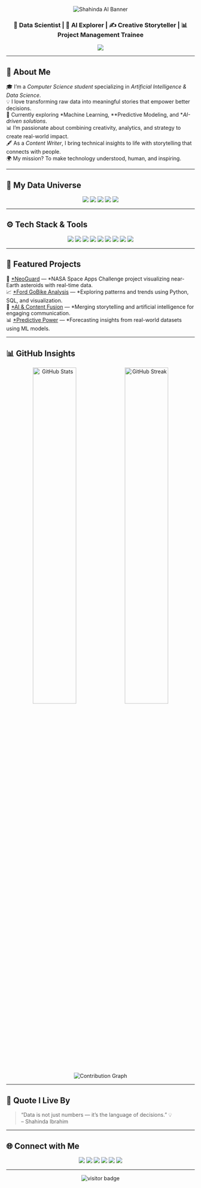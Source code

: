 <!-- ===================== HEADER IMAGE ===================== -->
<p align="center">
  <img src="https://github.com/user-attachments/assets/0c5be8a4-c055-458e-873c-b9aaef240f8a" alt="Shahinda AI Banner">
</p>

<!-- ===================== TITLE ===================== -->

<h3 align="center">🚀 Data Scientist | 🤖 AI Explorer | ✍ Creative Storyteller | 📊 Project Management Trainee</h3>

<p align="center">
  <img src="https://readme-typing-svg.herokuapp.com?font=Poppins&color=8A2BE2&size=25&center=true&vCenter=true&lines=Where+Data+Meets+Creativity;Turning+Numbers+into+Stories;Building+AI+that+Inspires" />
</p>

---

## 🌌 About Me

🎓 I’m a *Computer Science student* specializing in *Artificial Intelligence & Data Science*.  
💡 I love transforming raw data into meaningful stories that empower better decisions.  
🧠 Currently exploring *Machine Learning, **Predictive Modeling, and **AI-driven solutions*.  
📊 I’m passionate about combining creativity, analytics, and strategy to create real-world impact.  
🖋 As a *Content Writer*, I bring technical insights to life with storytelling that connects with people.  
🌍 My mission? To make technology understood, human, and inspiring.  

---

## 🧠 My Data Universe

<p align="center">
  <img src="https://img.shields.io/badge/Exploratory%20Data%20Analysis-8A2BE2?style=for-the-badge&logo=python&logoColor=white"/>
  <img src="https://img.shields.io/badge/Machine%20Learning-F7931E?style=for-the-badge&logo=scikit-learn&logoColor=white"/>
  <img src="https://img.shields.io/badge/Data%20Visualization-007ACC?style=for-the-badge&logo=plotly&logoColor=white"/>
  <img src="https://img.shields.io/badge/SQL%20&%20Databases-316192?style=for-the-badge&logo=postgresql&logoColor=white"/>
  <img src="https://img.shields.io/badge/Statistical%20Analysis-4B0082?style=for-the-badge"/>
</p>

---

## ⚙ Tech Stack & Tools

<p align="center">
  <img src="https://img.shields.io/badge/Python-3776AB?style=for-the-badge&logo=python&logoColor=white"/>
  <img src="https://img.shields.io/badge/Pandas-150458?style=for-the-badge&logo=pandas&logoColor=white"/>
  <img src="https://img.shields.io/badge/Numpy-013243?style=for-the-badge&logo=numpy&logoColor=white"/>
  <img src="https://img.shields.io/badge/Matplotlib-11557c?style=for-the-badge&logo=plotly&logoColor=white"/>
  <img src="https://img.shields.io/badge/Scikit--Learn-F7931E?style=for-the-badge&logo=scikit-learn&logoColor=white"/>
  <img src="https://img.shields.io/badge/Tableau-E97627?style=for-the-badge&logo=tableau&logoColor=white"/>
  <img src="https://img.shields.io/badge/PowerBI-F2C811?style=for-the-badge&logo=powerbi&logoColor=black"/>
  <img src="https://img.shields.io/badge/GitHub-181717?style=for-the-badge&logo=github&logoColor=white"/>
  <img src="https://img.shields.io/badge/Trello-007ACC?style=for-the-badge&logo=trello&logoColor=white"/>
</p>

---

## 🧩 Featured Projects

🚀 [*NeoGuard](#) — *NASA Space Apps Challenge project visualizing near-Earth asteroids with real-time data.  
📈 [*Ford GoBike Analysis](#) — *Exploring patterns and trends using Python, SQL, and visualization.  
💬 [*AI & Content Fusion](#) — *Merging storytelling and artificial intelligence for engaging communication.  
📊 [*Predictive Power](#) — *Forecasting insights from real-world datasets using ML models.  

---

## 📊 GitHub Insights

<p align="center">
  <img src="https://github-readme-stats.vercel.app/api?username=shahinda383&show_icons=true&theme=tokyonight&count_private=true" alt="GitHub Stats" width="48%"/>
  <img src="https://github-readme-streak-stats.herokuapp.com/?user=shahinda383&theme=tokyonight" alt="GitHub Streak" width="48%"/>
</p>

<p align="center">
  <img src="https://github-readme-activity-graph.vercel.app/graph?username=shahinda383&theme=tokyo-night" alt="Contribution Graph"/>
</p>

---

## 💬 Quote I Live By
> “Data is not just numbers — it’s the language of decisions.” 💡  
> – Shahinda Ibrahim

---

## 🌐 Connect with Me  

<p align="center">
  <a href="mailto:shahinda.ibrahim52@gmail.com" target="_blank"><img src="https://img.shields.io/badge/Gmail-D14836?style=for-the-badge&logo=gmail&logoColor=white"/></a>
  <a href="https://www.linkedin.com/in/shahinda-ibrahim" target="_blank"><img src="https://img.shields.io/badge/LinkedIn-0A66C2?style=for-the-badge&logo=linkedin&logoColor=white"/></a>
  <a href="https://www.upwork.com/freelancers/~014094e807cc293330" target="_blank"><img src="https://img.shields.io/badge/Upwork-6fda44?style=for-the-badge&logo=upwork&logoColor=white"/></a>
  <a href="https://www.freelancer.com/u/shahindai?sb=t" target="_blank"><img src="https://img.shields.io/badge/Freelancer-29b2fe?style=for-the-badge&logo=freelancer&logoColor=white"/></a>
  <a href="https://khamsat.com/user/shahinda00" target="_blank"><img src="https://img.shields.io/badge/Khamsat-fec32d?style=for-the-badge&logo=coin&logoColor=black"/></a>
  <a href="https://www.kaggle.com/shahindaibrahim" target="_blank"><img src="https://img.shields.io/badge/Kaggle-20BEFF?style=for-the-badge&logo=kaggle&logoColor=white"/></a>
</p>

---

<p align="center">
  <img src="https://visitor-badge.laobi.icu/badge?page_id=shahinda383" alt="visitor badge"/>  
</p>
